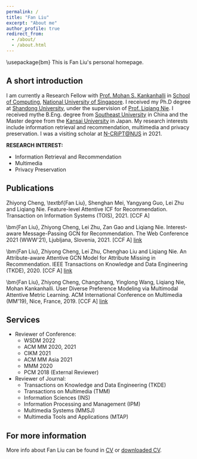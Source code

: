 ```yaml
---
permalink: /
title: "Fan Liu"
excerpt: "About me"
author_profile: true
redirect_from: 
  - /about/
  - /about.html
---
```

\usepackage{bm}
This is Fan Liu's personal homepage.

## A short introduction
I am currently a Research Fellow with [Prof. Mohan S. Kankanhalli](https://www.comp.nus.edu.sg/~mohan/) in [School of Computing](https://www.comp.nus.edu.sg/), [National University of Singapore](https://www.nus.edu.sg/). I received my Ph.D degree at [Shandong University](https://www.sdu.edu.cn/), under the supervision of [Prof. Liqiang Nie](https://liqiangnie.github.io/index.html). I received mythe B.Eng. degree from [Southeast University](https://www.seu.edu.cn/) in China and the Master degree from the [Kansai University](https://www.kansai-u.ac.jp/) in Japan. My research interests include information retrieval and recommendation, multimedia and privacy preservation. I was a visiting scholar at [N-CRiPT@NUS](https://ncript.comp.nus.edu.sg/) in 2021.

<b>RESEARCH INTEREST:</b>
* Information Retrieval and Recommendation
* Multimedia
* Privacy Preservation


## Publications
Zhiyong Cheng, \textbf{Fan Liu}, Shenghan Mei, Yangyang Guo, Lei Zhu and Liqiang Nie. Feature-level Attentive ICF for Recommendation. Transaction on Information Systems (TOIS), 2021. [CCF A]

\bm{Fan Liu}, Zhiyong Cheng, Lei Zhu, Zan Gao and Liqiang Nie. Interest-aware Message-Passing GCN for Recommendation. The Web Conference 2021 (WWW'21), Ljubljana, Slovenia, 2021. [CCF A] [link](https://arxiv.org/pdf/2102.10044.pdf) 

\bm{Fan Liu}, Zhiyong Cheng, Lei Zhu, Chenghao Liu and Liqiang Nie. An Attribute-aware Attentive GCN Model for Attribute Missing in Recommendation. IEEE Transactions on Knowledge and Data Engineering (TKDE), 2020. [CCF A] [link](https://ieeexplore.ieee.org/document/9272360) 

\bm{Fan Liu}, Zhiyong Cheng, Changchang, Yinglong Wang, Liqiang Nie, Mohan Kankanhalli. User Diverse Preference Modeling via Multimodal Attentive Metric Learning. ACM International Conference on Multimedia (MM'19), Nice, France, 2019. [CCF A] [link](https://arxiv.org/abs/1908.07738) 

## Services
* Reviewer of Conference:
  + WSDM 2022
  + ACM MM 2020, 2021
  + CIKM 2021
  + ACM MM Asia 2021
  + MMM 2020
  + PCM 2018 (External Reviewer)
* Reviewer of Journal:
  + Transactions on Knowledge and Data Engineering (TKDE)
  + Transactions on Multimedia (TMM)
  + Information Sciences (INS)
  + Information Processing and Management (IPM)
  + Multimedia Systems (MMSJ)
  + Multimedia Tools and Applications (MTAP)



## For more information
More info about Fan Liu can be found in [CV](https://liufancs.github.io/cv/) or [downloaded CV](http://liufancs.github.io/files/CV_liufan_Eng.pdf).
